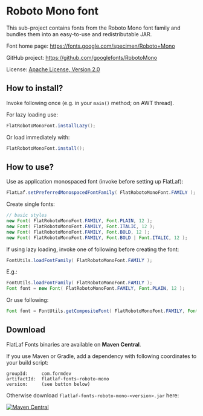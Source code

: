 Roboto Mono font
================

This sub-project contains fonts from the Roboto Mono font family and bundles
them into an easy-to-use and redistributable JAR.

Font home page: https://fonts.google.com/specimen/Roboto+Mono

GitHub project: https://github.com/googlefonts/RobotoMono

License:
[Apache License, Version 2.0](src/main/resources/com/formdev/flatlaf/fonts/roboto_mono/LICENSE.txt)


How to install?
---------------

Invoke following once (e.g. in your `main()` method; on AWT thread).

For lazy loading use:

~~~java
FlatRobotoMonoFont.installLazy();
~~~

Or load immediately with:

~~~java
FlatRobotoMonoFont.install();
~~~


How to use?
-----------

Use as application monospaced font (invoke before setting up FlatLaf):

~~~java
FlatLaf.setPreferredMonospacedFontFamily( FlatRobotoMonoFont.FAMILY );
~~~

Create single fonts:

~~~java
// basic styles
new Font( FlatRobotoMonoFont.FAMILY, Font.PLAIN, 12 );
new Font( FlatRobotoMonoFont.FAMILY, Font.ITALIC, 12 );
new Font( FlatRobotoMonoFont.FAMILY, Font.BOLD, 12 );
new Font( FlatRobotoMonoFont.FAMILY, Font.BOLD | Font.ITALIC, 12 );
~~~

If using lazy loading, invoke one of following before creating the font:

~~~java
FontUtils.loadFontFamily( FlatRobotoMonoFont.FAMILY );
~~~

E.g.:

~~~java
FontUtils.loadFontFamily( FlatRobotoMonoFont.FAMILY );
Font font = new Font( FlatRobotoMonoFont.FAMILY, Font.PLAIN, 12 );
~~~

Or use following:

~~~java
Font font = FontUtils.getCompositeFont( FlatRobotoMonoFont.FAMILY, Font.PLAIN, 12 );
~~~


Download
--------

FlatLaf Fonts binaries are available on **Maven Central**.

If you use Maven or Gradle, add a dependency with following coordinates to your
build script:

    groupId:     com.formdev
    artifactId:  flatlaf-fonts-roboto-mono
    version:     (see button below)

Otherwise download `flatlaf-fonts-roboto-mono-<version>.jar` here:

[![Maven Central](https://maven-badges.herokuapp.com/maven-central/com.formdev/flatlaf-fonts-roboto-mono/badge.svg?style=flat-square&color=007ec6)](https://maven-badges.herokuapp.com/maven-central/com.formdev/flatlaf-fonts-roboto-mono)
